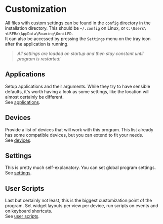 # Customization

All files with custom settings can be found in the `config` directory in the installation directory. This should be
`~/.config` on Linux, or `C:\Users\<USER>\AppData\Roaming\OmniLED`.  
It can also be accessed by pressing the `Settings` menu on the tray icon after the application is running.

> _All settings are loaded on startup and then stay constant until program is restarted!_

## Applications

Setup applications and their arguments. While they try to have sensible defaults, it's worth having a look as some
settings, like the location will almost certainly be different.  
See [applications](applications.md).

## Devices

Provide a list of devices that will work with this program. This list already has some compatible devices, but you can
extend to fit your needs.  
See [devices](devices.md).

## Settings

This is pretty much self-explanatory. You can set global program settings.
See [settings](settings.md).

## User Scripts

Last but certainly not least, this is the biggest customization point of the program. Set widget layouts per view per
device, run scripts on events and on keyboard shortcuts.  
See [user scripts](user_scripts.md).